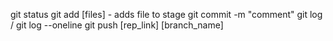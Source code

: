 git status
git add [files] - adds file to stage
git commit -m "comment"
git log / git log --oneline
git push [rep_link] [branch_name]



